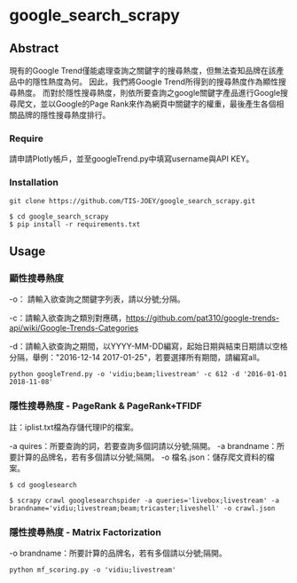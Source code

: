 # google_search_scrapy
## Abstract
現有的Google Trend僅能處理查詢之關鍵字的搜尋熱度，但無法查知品牌在該產品中的隱性熱度為何。
因此，我們將Google Trend所得到的搜尋熱度作為顯性搜尋熱度。
而對於隱性搜尋熱度，則依所要查詢之google關鍵字產品進行Google搜尋爬文，並以Google的Page Rank來作為網頁中關鍵字的權重，最後產生各個相關品牌的隱性搜尋熱度排行。

### Require
請申請Plotly帳戶，並至googleTrend.py中填寫username與API KEY。


### Installation
```
git clone https://github.com/TIS-JOEY/google_search_scrapy.git
```
```
$ cd google_search_scrapy
$ pip install -r requirements.txt
```

## Usage

### 顯性搜尋熱度

-o： 請輸入欲查詢之關鍵字列表，請以分號;分隔。

-c：請輸入欲查詢之類別對應碼，https://github.com/pat310/google-trends-api/wiki/Google-Trends-Categories

-d：請輸入欲查詢之期間，以YYYY-MM-DD編寫，起始日期與結束日期請以空格分隔，舉例："2016-12-14 2017-01-25"，若要選擇所有期間，請編寫all。


```
python googleTrend.py -o 'vidiu;beam;livestream' -c 612 -d '2016-01-01 2018-11-08'
```

### 隱性搜尋熱度 - PageRank & PageRank+TFIDF
註：iplist.txt檔為存儲代理IP的檔案。

-a quires：所要查詢的詞，若要查詢多個詞請以分號;隔開。
-a brandname：所要計算的品牌名，若有多個請以分號;隔開。
-o 檔名.json：儲存爬文資料的檔案。
```
$ cd googlesearch

$ scrapy crawl googlesearchspider -a queries='livebox;livestream' -a brandname='vidiu;livestream;beam;tricaster;liveshell' -o crawl.json
```

### 隱性搜尋熱度 - Matrix Factorization

-o brandname：所要計算的品牌名，若有多個請以分號;隔開。
```
python mf_scoring.py -o 'vidiu;livestream'
```


